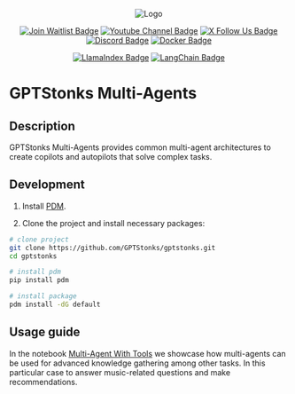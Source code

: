 <p align="center">
  <img src="../../docs/assets/logo-chatbot.png" alt="Logo">
</p>
<p align="center">
  <!-- Waitlist Badge -->
  <a href="https://gptstonks.net/login"><img src="../../docs/assets/waitlist_badge.png" alt="Join Waitlist Badge"></a>
  <!-- YT Badge -->
  <a href="https://www.youtube.com/@GPTStonks"><img src="https://img.shields.io/badge/channel-ff0000?style=for-the-badge&logo=youtube&logoColor=white" alt="Youtube Channel Badge"></a>
  <!-- X Badge -->
  <a href="https://twitter.com/GPTStonks"><img src="https://img.shields.io/badge/follow_us-000000?style=for-the-badge&logo=x&logoColor=white" alt="X Follow Us Badge"></a>
  <!-- Discord Badge -->
  <a href="https://discord.gg/MyDDGuEd"><img src="https://img.shields.io/badge/Discord-5865F2?style=for-the-badge&logo=discord&logoColor=white" alt="Discord Badge"></a>
  <!-- Docker Badge -->
  <a href="https://hub.docker.com/u/gptstonks">
    <img src="https://img.shields.io/badge/Docker-2496ED?style=for-the-badge&logo=docker&logoColor=white" alt="Docker Badge">
  </a>
</p>
<p align="center">
  <!-- LlamaIndex Badge -->
  <a href="https://www.llamaindex.ai/"><img src="https://img.shields.io/badge/LlamaIndex-ac6aff?style=for-the-badge&logo=llamaindex&logoColor=white" alt="LlamaIndex Badge"></a>
  <!-- LangChain Badge -->
  <a href="https://langchain.com/">
    <img src="https://img.shields.io/badge/LangChain-005A9C?style=for-the-badge&logo=langchain&logoColor=white" alt="LangChain Badge">
  </a>
</p>

# GPTStonks Multi-Agents

## Description

GPTStonks Multi-Agents provides common multi-agent architectures to create copilots and autopilots that solve complex tasks.

## Development

  1. Install [PDM](https://pdm.fming.dev/latest/#installation).

  2. Clone the project and install necessary packages:
```bash
# clone project
git clone https://github.com/GPTStonks/gptstonks.git
cd gptstonks

# install pdm
pip install pdm

# install package
pdm install -dG default
```

## Usage guide

In the notebook [Multi-Agent With Tools](notebooks/multiagent_with_tools.ipynb) we showcase how multi-agents can be used for advanced knowledge gathering among other tasks. In this particular case to answer music-related questions and make recommendations.
